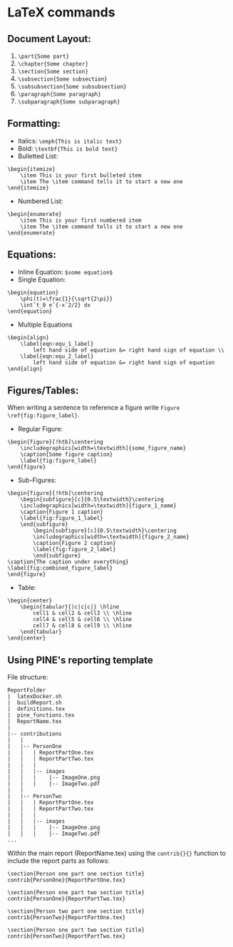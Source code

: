 # LaTeX commands 

## Document Layout: 

1. `\part{Some part}`
2. `\chapter{Some chapter}`
3. `\section{Some section}`
4. `\subsection{Some subsection}`
5. `\subsubsection{Some subsubsection}`
6. `\paragraph{Some paragraph}`
7. `\subparagraph{Some subparagraph}`

## Formatting:

* Italics: `\emph{This is italic text}`
* Bold: `\textbf{This is bold text}`
* Bulletted List:
```
\begin{itemize}
	\item This is your first bulleted item
	\item The \item command tells it to start a new one
\end{itemize}
```
* Numbered List:
```
\begin{enumerate}
	\item This is your first numbered item
	\item The \item command tells it to start a new one
\end{enumerate}
```

## Equations:

* Inline Equation: `$some equation$`
* Single Equation:
```
\begin{equation}
	\phi(t)=\frac{1}{\sqrt{2\pi}}
	\intˆt_0 eˆ{-xˆ2/2} dx
\end{equation}
```
* Multiple Equations
```
\begin{align}
	\label{eqn:equ_1_label}
		left hand side of equation &= right hand sign of equation \\
	\label{eqn:equ_2_label}
		left hand side of equation &= right hand sign of equation 
\end{align}
```


## Figures/Tables:

When writing a sentence to reference a figure write `Figure \ref{fig:figure_label}`.

* Regular Figure:
```
\begin{figure}[!htb]\centering
	\includegraphics[width=\textwidth]{some_figure_name}
	\caption{Some figure caption}
	\label{fig:figure_label}
\end{figure}
```
* Sub-Figures:
```
\begin{figure}[!htb]\centering
	\begin{subfigure}[c]{0.5\textwidth}\centering
	\includegraphics[width=\textwidth]{figure_1_name}
	\caption{Figure 1 caption}
	\label{fig:figure_1_label}
	\end{subfigure}
		\begin{subfigure}[c]{0.5\textwidth}\centering
		\includegraphics[width=\textwidth]{figure_2_name}
		\caption{Figure 2 caption}
		\label{fig:figure_2_label}
		\end{subfigure}
\caption{The caption under everything}
\label{fig:combined_figure_label}
\end{figure}
```
* Table:
```
\begin{center}
	\begin{tabular}{|c|c|c|} \hline 
		cell1 & cell2 & cell3 \\ \hline
		cell4 & cell5 & cell6 \\ \hline
		cell7 & cell8 & cell9 \\ \hline
	\end{tabular}
\end{center}
```

## Using PINE's reporting template

File structure:
```
ReportFolder
|  latexDocker.sh
|  buildReport.sh
|  definitions.tex
|  pine_functions.tex
|  ReportName.tex
|
|-- contributions
|   |   
|   |-- PersonOne
|   |   | ReportPartOne.tex
|   |   | ReportPartTwo.tex
|   |   | 
|   |   |-- images
|   |   |    |-- ImageOne.png
|   |   |    |-- ImageTwo.pdf
|   |
|   |-- PersonTwo
|   |   | ReportPartOne.tex
|   |   | ReportPartTwo.tex
|   |   | 
|   |   |-- images
|   |   |    |-- ImageOne.png
|   |   |    |-- ImageTwo.pdf
...
```

Within the main report (ReportName.tex) using the `contrib{}{}` function to include the report parts as follows:


```
\section{Person one part one section title}
contrib{PersonOne}{ReportPartOne.tex}

\section{Person one part two section title}
contrib{PersonOne}{ReportPartTwo.tex}

\section{Person two part one section title}
contrib{PersonTwo}{ReportPartOne.tex}

\section{Person one part two section title}
contrib{PersonTwo}{ReportPartTwo.tex}
```
